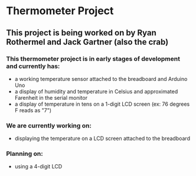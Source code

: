 # Thermometer Project

## This project is being worked on by Ryan Rothermel and Jack Gartner (also the crab)

### This thermometer project is in early stages of development and currently has:
- a working temperature sensor attached to the breadboard and Arduino Uno
- a display of humidity and temperature in Celsius and approximated Farenheit in the serial monitor
- a display of temperature in tens on a 1-digit LCD screen (ex: 76 degrees F reads as "7")

### We are currently working on:
- displaying the temperature on a LCD screen attached to the breadboard

### Planning on:
- using a 4-digit LCD
